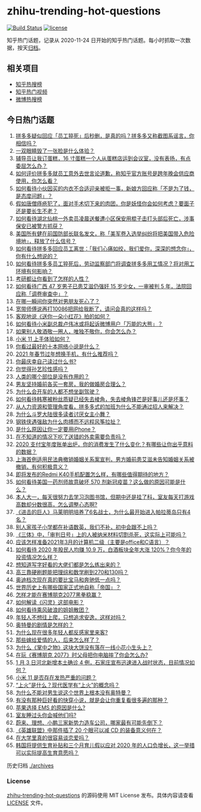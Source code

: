 # zhihu-trending-hot-questions

[![Build Status](https://github.com/justjavac/zhihu-trending-hot-questions/workflows/ci/badge.svg?branch=master)](https://github.com/justjavac/zhihu-trending-hot-questions/actions)
[![license](https://img.shields.io/github/license/justjavac/zhihu-trending-hot-questions)](https://github.com/justjavac/zhihu-trending-hot-questions/blob/master/LICENSE)

知乎热门话题，记录从 2020-11-24 日开始的知乎热门话题。每小时抓取一次数据，按天[归档](./archives)。

## 相关项目

- [知乎热搜榜](https://github.com/justjavac/zhihu-trending-top-search)
- [知乎热门视频](https://github.com/justjavac/zhihu-trending-hot-video)
- [微博热搜榜](https://github.com/justjavac/weibo-trending-hot-search)

## 今日热门话题

<!-- BEGIN -->
<!-- 最后更新时间 Tue Jan 05 2021 02:24:56 GMT+0800 (CST) -->
1. [拼多多疑似回应「员工猝死」后秒删，是真的吗？拼多多又称截图系谣言，你相信吗？](https://www.zhihu.com/question/437783708)
1. [一双眼睛毁了一张脸是什么体验？](https://www.zhihu.com/question/317028980)
1. [辅导员让我订蛋糕，16 寸蛋糕一个人从蛋糕店运到会议室，没有表扬，有点委屈怎么办？](https://www.zhihu.com/question/437240991)
1. [如何评价拼多多就员工意外去世言论道歉，称知乎官方账号是跨年晚会供应商使用，你怎么看？](https://www.zhihu.com/question/437854182)
1. [如何看待小伙因买的内衣不合适迎亲被拒一事，新娘方回应称「不是为了钱，是态度问题」？](https://www.zhihu.com/question/437643484)
1. [假如唐僧痔疮犯了，面对手术切下来的肉团，你是妖怪你会如何考虑？要面子还是要长生不老？](https://www.zhihu.com/question/436106641)
1. [如何看待湖北仙桃一外卖员凌晨送餐遭小区保安用棍子击打头部后死亡，涉事保安已被警方抓获？](https://www.zhihu.com/question/437812677)
1. [美国所有健在前国防部长联名发文，称「美军卷入选举纠纷将把美国带入危险境地」，释放了什么信号？](https://www.zhihu.com/question/437783136)
1. [如何看待拼多多回应员工离世：「我们心痛如绞，我们爱你，深深的想念你」，你有什么想说的？](https://www.zhihu.com/question/437831083)
1. [如何看待拼多多员工猝死后，劳动监察部门将调查拼多多用工情况？将对用工环境有何影响？](https://www.zhihu.com/question/437841003)
1. [考研都让你看到了怎样的人性？](https://www.zhihu.com/question/348014746)
1. [如何看待广西 47 岁男子已患艾滋仍强奸 15  岁少女，一审被判 5 年，法院回应称「调卷审查中」？](https://www.zhihu.com/question/437784030)
1. [在哪一瞬间你突然对男朋友死心了？](https://www.zhihu.com/question/313213582)
1. [宽带师傅说再打10086把网给我断了，请问会真的这样吗？](https://www.zhihu.com/question/429292915)
1. [客观地说《送你一朵小红花》拍的如何？](https://www.zhihu.com/question/437345368)
1. [如何看待小米副总裁卢伟冰或将起诉微博用户「万能的大熊」？](https://www.zhihu.com/question/437819708)
1. [如果别人敬酒敬一圈人，唯独不敬你，你会怎么办？](https://www.zhihu.com/question/437445215)
1. [小米 11 上手体验如何？](https://www.zhihu.com/question/436978219)
1. [你看过最好的十本网络小说是什么？](https://www.zhihu.com/question/35584877)
1. [2021 年春节过年想换手机，有什么推荐吗？](https://www.zhihu.com/question/432813149)
1. [你最庆幸自己读过什么书?](https://www.zhihu.com/question/62306995)
1. [你觉得孙艺珍性感吗？](https://www.zhihu.com/question/422206232)
1. [人类的哪个部位是没有作用的？](https://www.zhihu.com/question/437084126)
1. [男友坚持婚前各买一套房，我的做婚房合理么？](https://www.zhihu.com/question/434178788)
1. [为什么会开车的人都不想坐副驾驶？](https://www.zhihu.com/question/436996182)
1. [如何看待韩寒被粉丝质疑已经失去棱角，失去棱角锋芒是好事儿还是坏事？](https://www.zhihu.com/question/437591096)
1. [从人力资源和管理角度看，拼多多式的加班为什么不能通过招人来解决？](https://www.zhihu.com/question/437797473)
1. [为什么斗罗大陆很多读者讨厌女主小舞？](https://www.zhihu.com/question/368555667)
1. [钢铁侠遇强敌为什么肉搏而不远程风筝拉扯？](https://www.zhihu.com/question/436014036)
1. [是什么原因让你一定要用iPhone？](https://www.zhihu.com/question/404878335)
1. [在不知道的情况下吃了送错的外卖需要负责吗？](https://www.zhihu.com/question/437393315)
1. [2020 支付宝年度账单出炉，你的消费发生了什么变化？有哪些让你出乎意料的数据？](https://www.zhihu.com/question/437784004)
1. [上海首例适用民法典撤销婚姻关系案宣判，男方婚前患艾滋未告知婚姻关系被撤销，有何积极意义？](https://www.zhihu.com/question/437834045)
1. [即将发布的Redmi K40手机配置怎么样，有哪些值得期待的地方？](https://www.zhihu.com/question/402813323)
1. [如何看待美国一药剂师故意破坏 570 剂新冠疫苗？这么做的原因可能是什么？](https://www.zhihu.com/question/437494631)
1. [本人大一，每天很努力去学习泡图书馆，但期中还是挂了科，室友每天打游戏高数却分数很高，怎么调整心态啊?](https://www.zhihu.com/question/355894234)
1. [《进击的巨人》马莱明明培养了6名战士，为什么最开始进入帕拉蒂岛只有4名？](https://www.zhihu.com/question/435853307)
1. [别人家孩子小学都在补语数英，我们不补，初中会跟不上吗？](https://www.zhihu.com/question/437581262)
1. [《三体》中，「审判日号」上的人被纳米材料切割杀死，这实际上可能吗？](https://www.zhihu.com/question/422760699)
1. [应该怎样准备2021年3月的计算机二级（主要是office和C语言）？](https://www.zhihu.com/question/429861385)
1. [如何看待 2020 年股民人均赚 10.9 万，白酒板块全年大涨 120%？你今年的投资情况怎么样？](https://www.zhihu.com/question/437320460)
1. [想知道写字好看的大佬们都是怎么练出来的？](https://www.zhihu.com/question/311823910)
1. [高三靠硬刷题能把理综和数学刷到270和130吗？](https://www.zhihu.com/question/36834794)
1. [奥迪档次现在真的要比宝马和奔驰低一点吗？](https://www.zhihu.com/question/363744912)
1. [世界历史上有哪些国家正式地自称「帝国」？](https://www.zhihu.com/question/434379261)
1. [怎样才能在赛博朋克2077黑拳稳赢？](https://www.zhihu.com/question/434879787)
1. [如何解读《闪灵》这部电影？](https://www.zhihu.com/question/23554589)
1. [如何看待乘风破浪的姐姐散团？](https://www.zhihu.com/question/437397304)
1. [年轻人不想往上爬，只想追求安逸，这样对吗？](https://www.zhihu.com/question/436611501)
1. [奥特曼的剧情是怎样的？](https://www.zhihu.com/question/30835381)
1. [为什么现在很多年轻人都反感家里来客?](https://www.zhihu.com/question/337487629)
1. [那些嫁给爱情的人，后来怎么样了？](https://www.zhihu.com/question/64402330)
1. [为什么《掌中之物》这块大饼没有落在一线小花小生头上？](https://www.zhihu.com/question/378167283)
1. [在玩《赛博朋克 2077》时父母把你电脑摔了你会怎么办?](https://www.zhihu.com/question/436757248)
1. [1 月 3 日河北新增本土确诊 4 例，石家庄宣布迅速进入战时状态​，目前情况如何？](https://www.zhihu.com/question/437770173)
1. [小米 11 是否存在发热严重的问题？](https://www.zhihu.com/question/437521320)
1. [“上火”是什么？现代医学有“上火”的概念吗？](https://www.zhihu.com/question/19613850)
1. [为什么不能对男生说这个世界上根本没有奥特曼？](https://www.zhihu.com/question/432592679)
1. [有没有那种巨好看的快穿小说，就是会让你重复看很多遍的那种？](https://www.zhihu.com/question/384160568)
1. [苹果选择 EMS 的原因是什么?](https://www.zhihu.com/question/21685634)
1. [室友睡过头你会喊他们吗?](https://www.zhihu.com/question/358502119)
1. [蔚来、理想、小鹏三家新势力造车公司，哪家最有可能先倒下？](https://www.zhihu.com/question/436315339)
1. [《英雄联盟》中那件插了 20 个眼可以减 CD 的装备意义何在？](https://www.zhihu.com/question/437283402)
1. [在大学里真的很容易谈恋爱吗？](https://www.zhihu.com/question/417641314)
1. [韩国将提供生育补贴和三个月育儿假以应对 2020 年的人口负增长，这一举措可以实际提高生育意愿吗？](https://www.zhihu.com/question/437703919)
<!-- END -->

历史归档 [./archives](./archives)

### License

[zhihu-trending-hot-questions](https://github.com/justjavac/zhihu-trending-hot-questions) 的源码使用 MIT License 发布。具体内容请查看 [LICENSE](./LICENSE) 文件。
